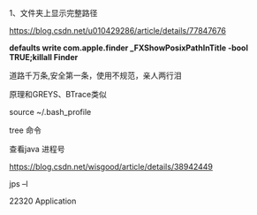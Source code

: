 

1、文件夹上显示完整路径

https://blog.csdn.net/u010429286/article/details/77847676

**defaults write com.apple.finder _FXShowPosixPathInTitle -bool TRUE;killall Finder**





道路千万条,安全第一条，使用不规范，亲人两行泪

原理和GREYS、BTrace类似



source ~/.bash_profile



tree 命令 

查看java 进程号

https://blog.csdn.net/wisgood/article/details/38942449

 jps –l



22320 Application